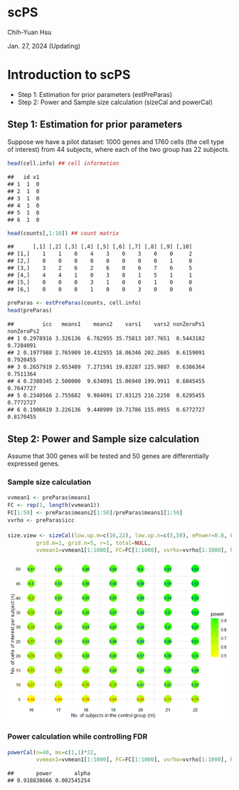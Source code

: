 scPS
================
Chih-Yuan Hsu

Jan. 27, 2024 (Updating)

# Introduction to scPS

- Step 1: Estimation for prior parameters (estPreParas)
- Step 2: Power and Sample size calculation (sizeCal and powerCal)

## Step 1: Estimation for prior parameters

Suppose we have a pilot dataset: 1000 genes and 1760 cells (the cell
type of interest) from 44 subjects, where each of the two group has 22
subjects.

``` r
head(cell.info) ## cell information
```

    ##   id x1
    ## 1  1  0
    ## 2  1  0
    ## 3  1  0
    ## 4  1  0
    ## 5  1  0
    ## 6  1  0

``` r
head(counts[,1:10]) ## count matrix
```

    ##      [,1] [,2] [,3] [,4] [,5] [,6] [,7] [,8] [,9] [,10]
    ## [1,]    1    1    0    4    3    0    3    0    0     2
    ## [2,]    0    0    0    0    0    0    0    0    1     0
    ## [3,]    3    2    6    2    6    0    6    7    6     5
    ## [4,]    4    4    1    0    3    8    1    5    1     1
    ## [5,]    0    0    0    3    1    0    0    1    0     0
    ## [6,]    0    0    0    1    0    0    3    0    0     0

``` r
preParas <- estPreParas(counts, cell.info)
head(preParas)
```

    ##         icc   means1    means2    vars1    vars2 nonZeroPs1 nonZeroPs2
    ## 1 0.2978916 3.326136  6.782955 35.75813 107.7651  0.5443182  0.7284091
    ## 2 0.1977988 2.765909 10.432955 18.06346 202.2685  0.6159091  0.7920455
    ## 3 0.2657919 2.953409  7.271591 19.83287 125.9887  0.6386364  0.7511364
    ## 4 0.2380345 2.500000  9.634091 15.06940 199.9911  0.6045455  0.7647727
    ## 5 0.2340566 2.755682  9.984091 17.03125 216.2250  0.6295455  0.7772727
    ## 6 0.1906619 3.226136  9.440909 19.71786 155.0955  0.6772727  0.8170455



## Step 2: Power and Sample size calculation

Assume that 300 genes will be tested and 50 genes are differentially
expressed genes.

### Sample size calculation

``` r
vvmean1 <- preParas$means1
FC <- rep(1, length(vvmean1))
FC[1:50] <- preParas$means2[1:50]/preParas$means1[1:50]
vvrho <- preParas$icc

size.view <- sizeCal(low.up.m=c(16,22), low.up.n=c(5,50), ePower=0.8, FDR=0.05,
         grid.m=1, grid.n=5, r=1, total=NULL,
         vvmean1=vvmean1[1:1000], FC=FC[1:1000], vvrho=vvrho[1:1000], hf=hf)
```

![](Demo_scPS2_files/figure-gfm/2.1-1.png)<!-- -->

### Power calculation while controlling FDR

``` r
powerCal(n=40, ms=c(1,1)*22,
         vvmean1=vvmean1[1:1000], FC=FC[1:1000], vvrho=vvrho[1:1000], hf=hf, FDR=0.05)
```

    ##       power       alpha 
    ## 0.918838666 0.002545254
